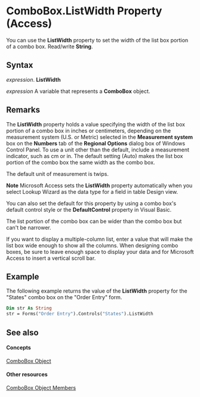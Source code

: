 
# ComboBox.ListWidth Property (Access)

You can use the  **ListWidth** property to set the width of the list box portion of a combo box. Read/write **String**.


## Syntax

 _expression_. **ListWidth**

 _expression_ A variable that represents a **ComboBox** object.


## Remarks

The  **ListWidth** property holds a value specifying the width of the list box portion of a combo box in inches or centimeters, depending on the measurement system (U.S. or Metric) selected in the **Measurement system** box on the **Numbers** tab of the **Regional Options** dialog box of Windows Control Panel. To use a unit other than the default, include a measurement indicator, such as cm or in. The default setting (Auto) makes the list box portion of the combo box the same width as the combo box.

The default unit of measurement is twips.


 **Note**  Microsoft Access sets the  **ListWidth** property automatically when you select Lookup Wizard as the data type for a field in table Design view.

You can also set the default for this property by using a combo box's default control style or the  **DefaultControl** property in Visual Basic.

The list portion of the combo box can be wider than the combo box but can't be narrower.

If you want to display a multiple-column list, enter a value that will make the list box wide enough to show all the columns. When designing combo boxes, be sure to leave enough space to display your data and for Microsoft Access to insert a vertical scroll bar.


## Example

The following example returns the value of the  **ListWidth** property for the "States" combo box on the "Order Entry" form.


```vb
Dim str As String 
str = Forms("Order Entry").Controls("States").ListWidth
```


## See also


#### Concepts


[ComboBox Object](1cf508d5-023e-eb38-3991-71e82b2a4e7e.md)
#### Other resources


[ComboBox Object Members](d0d83ca3-3698-295e-5335-7d0816557d6b.md)
